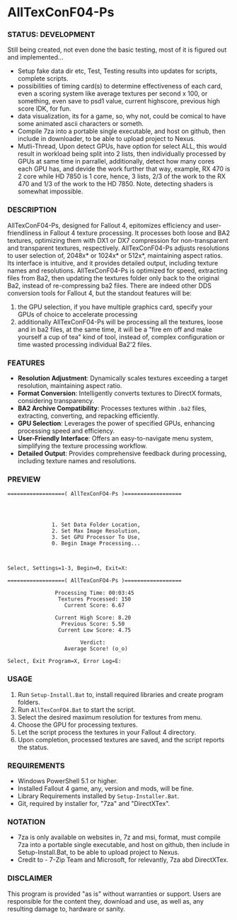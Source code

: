 # AllTexConF04-Ps

### STATUS: DEVELOPMENT
Still being created, not even done the basic testing, most of it is figured out and implemented...
- Setup fake data dir etc, Test, Testing results into updates for scripts, complete scripts.
- possibilities of timing card(s) to determine effectiveness of each card, even a scoring system like average textures per second x 100, or something, even save to psd1 value, current highscore, previous high score IDK, for fun.
- data visualization, its for a game, so, why not, could be comical to have some animated ascii characters or someth.
- Compile 7za into a portable single executable, and host on github, then include in downloader, to be able to upload project to Nexus.
- Mutli-Thread, Upon detect GPUs, have option for select ALL, this would result in workload being split into 2 lists, then individually processed by GPUs at same time in parrallel, additionally, detect how many cores each GPU has, and devide the work further that way, example, RX 470 is 2 core while HD 7850 is 1 core, hence, 3 lists, 2/3 of the work to the RX 470 and 1/3 of the work to the HD 7850. Note, detecting shaders is somewhat impossible.

### DESCRIPTION
AllTexConF04-Ps, designed for Fallout 4, epitomizes efficiency and user-friendliness in Fallout 4 texture processing. It processes both loose and BA2 textures, optimizing them with DX1 or DX7 compression for non-transparent and transparent textures, respectively. AllTexConF04-Ps adjusts resolutions to user selection of, 2048x* or 1024x* or 512x*, maintaining aspect ratios. Its interface is intuitive, and it provides detailed output, including texture names and resolutions. AllTexConF04-Ps is optimized for speed, extracting files from Ba2, then updating the textures folder only back to the original Ba2, instead of re-compressing ba2 files. There are indeed other DDS conversion tools for Fallout 4, but the standout features will be:
1. the GPU selection, if you have multiple graphics card, specify your GPUs of choice to accelerate processing
2. additionally AllTexConF04-Ps will be processing all the textures, loose and in ba2 files, at the same time, it will be a "fire em off and make yourself a cup of tea" kind of tool, instead of, complex configuration or time wasted processing individual Ba2'2 files. 

### FEATURES
- **Resolution Adjustment**: Dynamically scales textures exceeding a target resolution, maintaining aspect ratio.
- **Format Conversion**: Intelligently converts textures to DirectX formats, considering transparency.
- **BA2 Archive Compatibility**: Processes textures within `.ba2` files, extracting, converting, and repacking efficiently.
- **GPU Selection**: Leverages the power of specified GPUs, enhancing processing speed and efficiency.
- **User-Friendly Interface**: Offers an easy-to-navigate menu system, simplifying the texture processing workflow.
- **Detailed Output**: Provides comprehensive feedback during processing, including texture names and resolutions.

### PREVIEW
```
==================( AllTexConFO4-Ps )==================




              1. Set Data Folder Location,
              2. Set Max Image Resolution,
              3. Set GPU Processor To Use,
              0. Begin Image Processing...



Select, Settings=1-3, Begin=0, Exit=X:

```
```
==================( AllTexConFO4-Ps )==================

               Processing Time: 00:03:45
                Textures Processed: 150
                  Current Score: 6.67

               Current High Score: 8.20
                 Previous Score: 5.50
                Current Low Score: 4.75

                       Verdict: 
                  Average Score! (o_o)

Select, Exit Program=X, Error Log=E:

````

### USAGE
1. Run `Setup-Install.Bat` to, install required libraries and create program folders.
2. Run `AllTexConFO4.Bat` to start the script.
3. Select the desired maximum resolution for textures from menu.
4. Choose the GPU for processing textures.
5. Let the script process the textures in your Fallout 4 directory.
6. Upon completion, processed textures are saved, and the script reports the status.

### REQUIREMENTS
- Windows PowerShell 5.1 or higher.
- Installed Fallout 4 game, any, version and mods, will be fine.
- Library Requirements installed by `Setup-Installer.Bat`.
- Git, required by installer for, "7za" and "DirectXTex".

### NOTATION
- 7za is only available on websites in, 7z and msi, format, must compile 7za into a portable single executable, and host on github, then include in Setup-Install.Bat, to be able to upload project to Nexus.
- Credit to - 7-Zip Team and Microsoft, for relevantly, 7za abd DirectXTex.


### DISCLAIMER
This program is provided "as is" without warranties or support. Users are responsible for the content they, download and use, as well as, any resulting damage to, hardware or sanity.
